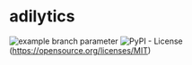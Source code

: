 # adilytics

![example branch parameter](https://github.com/team-12-csc-510/adilytics/actions/workflows/main.yml/badge.svg?branch=main)
![PyPI - License](https://img.shields.io/pypi/l/FastAPI)(https://opensource.org/licenses/MIT)

